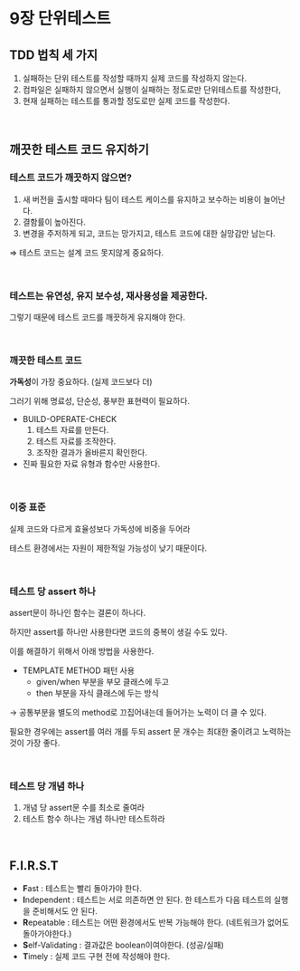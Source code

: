 # 9장 단위테스트

## TDD 법칙 세 가지

1. 실패하는 단위 테스트를 작성할 때까지 실제 코드를 작성하지 않는다.
2. 컴파일은 실패하지 않으면서 실행이 실패하는 정도로만 단위테스트를 작성한다,
3. 현재 실패하는 테스트를 통과할 정도로만 실제 코드를 작성한다.

<br>

## 깨끗한 테스트 코드 유지하기

### 테스트 코드가 깨끗하지 않으면?

1. 새 버전을 출시할 때마다 팀이 테스트 케이스를 유지하고 보수하는 비용이 늘어난다.
2. 결함률이 높아진다.
3. 변경을 주저하게 되고, 코드는 망가지고, 테스트 코드에 대한 실망감만 남는다.

⇒ 테스트 코드는 설계 코드 못지않게 중요하다.

<br>

### 테스트는 유연성, 유지 보수성, 재사용성을 제공한다.

그렇기 때문에 테스트 코드를 깨끗하게 유지해야 한다.

<br>

### 깨끗한 테스트 코드

**가독성**이 가장 중요하다. (실제 코드보다 더)

그러기 위해 명료성, 단순성, 풍부한 표현력이 필요하다.

- BUILD-OPERATE-CHECK
    1. 테스트 자료를 만든다.
    2. 테스트 자료를 조작한다.
    3. 조작한 결과가 올바른지 확인한다.
- 진짜 필요한 자료 유형과 함수만 사용한다.

<br>

### 이중 표준

실제 코드와 다르게 효율성보다 가독성에 비중을 두어라

테스트 환경에서는 자원이 제한적일 가능성이 낮기 때문이다.

<br>

### 테스트 당 assert 하나

assert문이 하나인 함수는 결론이 하나다.

하지만 assert를 하나만 사용한다면 코드의 중복이 생길 수도 있다.

이를 해결하기 위해서 아래 방법을 사용한다.

- TEMPLATE METHOD 패턴 사용
    - given/when 부분을 부모 클래스에 두고
    - then 부분을 자식 클래스에 두는 방식

→ 공통부분을 별도의 method로 끄집어내는데 들어가는 노력이 더 클 수 있다.

필요한 경우에는 assert를 여러 개를 두되 assert 문 개수는 최대한 줄이려고 노력하는 것이 가장 좋다.

<br>

### 테스트 당 개념 하나

1. 개념 당 assert문 수를 최소로 줄여라
2. 테스트 함수 하나는 개념 하나만 테스트하라

<br>

## F.I.R.S.T

- **F**ast : 테스트는 빨리 돌아가야 한다.
- **I**ndependent : 테스트는 서로 의존하면 안 된다. 한 테스트가 다음 테스트의 실행을 준비해서도 안 된다.
- **R**epeatable : 테스트는 어떤 환경에서도 반복 가능해야 한다. (네트워크가 없어도 돌아가야한다.)
- **S**elf-Validating : 결과값은 boolean이여야한다. (성공/실패)
- **T**imely : 실제 코드 구현 전에 작성해야 한다.
